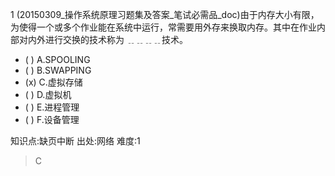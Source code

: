 1
(20150309_操作系统原理习题集及答案_笔试必需品_doc)由于内存大小有限，为使得一个或多个作业能在系统中运行，常需要用外存来换取内存。其中在作业内
部对内外进行交换的技术称为 ﹎﹎﹎﹎技术。
- ( ) A.SPOOLING
- ( ) B.SWAPPING
- (x) C.虚拟存储
- ( ) D.虚拟机
- ( ) E.进程管理
- ( ) F.设备管理

知识点:缺页中断
出处:网络
难度:1
> C

